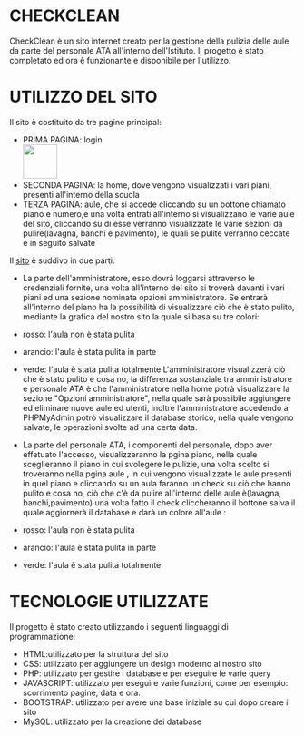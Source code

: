 # CHECKCLEAN
  CheckClean è un sito internet creato per la gestione della pulizia delle aule da parte del personale ATA all'interno dell'Istituto.
  Il progetto è stato completato ed ora è funzionante e disponibile per l'utilizzo.

# UTILIZZO DEL SITO
Il sito è costituito da tre pagine principal:
  - PRIMA PAGINA: login <br/>
    <img src="https://www.servizi-web-marketing.it/images/stories/news/immaginedascaricare.jpg" width=60 />
  - SECONDA PAGINA: la home, dove vengono visualizzati i vari piani, presenti all'interno della scuola
  - TERZA PAGINA: aule, che si accede cliccando su un bottone chiamato piano e numero,e una volta entrati all'interno si visualizzano le varie aule del sito, cliccando su di         esse verranno visualizzate le varie sezioni da pulire(lavagna, banchi e pavimento), le quali se pulite verranno ceccate e in seguito salvate

Il [sito](http://34.107.106.86/index.php) è suddivo in due parti:

- La parte dell'amministratore, esso dovrà loggarsi attraverso le credenziali fornite, una volta all'interno del sito si troverà davanti i vari piani ed una sezione 
nominata opzioni amministratore. Se entrarà all'interno del piano ha la possibilità di visualizzare ciò che è stato pulito, mediante la grafica del nostro sito la quale si basa
su tre colori:
- rosso: l'aula non è stata pulita
- arancio: l'aula è stata pulita in parte  
- verde: l'aula è stata pulita totalmente
L'amministratore visualizzerà ciò che è stato pulito e cosa no, la differenza sostanziale tra amministratore e personale ATA è che l'amministratore nella home potrà visualizzare
la sezione "Opzioni amministratore", nella quale sarà possibile aggiungere ed eliminare nuove aule ed utenti, inoltre l'amministratore accedendo a PHPMyAdmin potrò visualizzare 
il database storico, nella  quale vengono salvate, le operazioni svolte ad una certa data.

- La parte del personale ATA, i componenti del personale, dopo aver effetuato l'accesso, visualizzeranno la pgina piano, nella quale sceglieranno il piano in cui svolegere le pulizie,
una volta scelto si troveranno nella pgina aule , in cui vengono visualizzate le aule presenti in quel piano e cliccando su un aula faranno un check su ciò che hanno pulito e cosa no,
 ciò che c'è da pulire all'interno delle aule è(lavagna, banchi,pavimento) una volta fatto il check cliccheranno il bottone salva il quale aggiornerà il database e darà un colore all'aule :
- rosso: l'aula non è stata pulita
- arancio: l'aula è stata pulita in parte  
- verde: l'aula è stata pulita totalmente


# TECNOLOGIE UTILIZZATE
Il progetto è stato creato utilizzando i seguenti linguaggi di programmazione:
- HTML:utilizzato per la struttura del sito
- CSS: utilizzato per aggiungere un design moderno al nostro sito
- PHP: utilizzato per gestire i database e per eseguire le varie query
- JAVASCRIPT: utilizzato per eseguire varie funzioni, come per esempio: scorrimento pagine, data e ora.
- BOOTSTRAP: utilizzato per avere una base iniziale su cui dopo creare il sito
- MySQL: utilizzato per la creazione dei database

